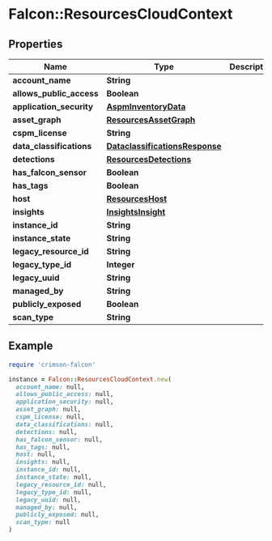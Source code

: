 # Falcon::ResourcesCloudContext

## Properties

| Name | Type | Description | Notes |
| ---- | ---- | ----------- | ----- |
| **account_name** | **String** |  | [optional] |
| **allows_public_access** | **Boolean** |  | [optional] |
| **application_security** | [**AspmInventoryData**](AspmInventoryData.md) |  | [optional] |
| **asset_graph** | [**ResourcesAssetGraph**](ResourcesAssetGraph.md) |  | [optional] |
| **cspm_license** | **String** |  | [optional] |
| **data_classifications** | [**DataclassificationsResponse**](DataclassificationsResponse.md) |  | [optional] |
| **detections** | [**ResourcesDetections**](ResourcesDetections.md) |  | [optional] |
| **has_falcon_sensor** | **Boolean** |  | [optional] |
| **has_tags** | **Boolean** |  | [optional] |
| **host** | [**ResourcesHost**](ResourcesHost.md) |  | [optional] |
| **insights** | [**InsightsInsight**](InsightsInsight.md) |  | [optional] |
| **instance_id** | **String** |  | [optional] |
| **instance_state** | **String** |  | [optional] |
| **legacy_resource_id** | **String** |  | [optional] |
| **legacy_type_id** | **Integer** |  | [optional] |
| **legacy_uuid** | **String** |  | [optional] |
| **managed_by** | **String** |  | [optional] |
| **publicly_exposed** | **Boolean** |  | [optional] |
| **scan_type** | **String** |  | [optional] |

## Example

```ruby
require 'crimson-falcon'

instance = Falcon::ResourcesCloudContext.new(
  account_name: null,
  allows_public_access: null,
  application_security: null,
  asset_graph: null,
  cspm_license: null,
  data_classifications: null,
  detections: null,
  has_falcon_sensor: null,
  has_tags: null,
  host: null,
  insights: null,
  instance_id: null,
  instance_state: null,
  legacy_resource_id: null,
  legacy_type_id: null,
  legacy_uuid: null,
  managed_by: null,
  publicly_exposed: null,
  scan_type: null
)
```

